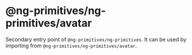 # @ng-primitives/ng-primitives/avatar

Secondary entry point of `@ng-primitives/ng-primitives`. It can be used by importing from `@ng-primitives/ng-primitives/avatar`.
